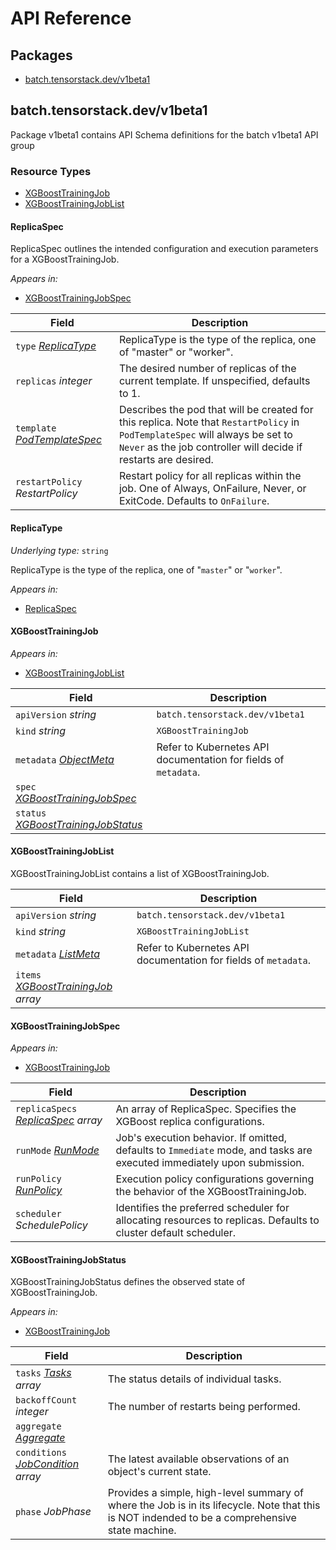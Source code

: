 # API Reference

## Packages
- [batch.tensorstack.dev/v1beta1](#batchtensorstackdevv1beta1)


## batch.tensorstack.dev/v1beta1

Package v1beta1 contains API Schema definitions for the batch v1beta1 API group

### Resource Types
- [XGBoostTrainingJob](#xgboosttrainingjob)
- [XGBoostTrainingJobList](#xgboosttrainingjoblist)



#### ReplicaSpec



ReplicaSpec outlines the intended configuration and execution parameters for a XGBoostTrainingJob.

_Appears in:_
- [XGBoostTrainingJobSpec](#xgboosttrainingjobspec)

| Field | Description |
| --- | --- |
| `type` _[ReplicaType](#replicatype)_ | ReplicaType is the type of the replica, one of "master" or "worker". |
| `replicas` _integer_ | The desired number of replicas of the current template. If unspecified, defaults to 1. |
| `template` _<a target="_blank" rel="noopener noreferrer" href="https://kubernetes.io/docs/reference/generated/kubernetes-api/v1.24/#podtemplatespec-v1-core">PodTemplateSpec</a>_ | Describes the pod that will be created for this replica. Note that `RestartPolicy` in `PodTemplateSpec` will always be set to `Never` as the job controller will decide if restarts are desired. |
| `restartPolicy` _RestartPolicy_ | Restart policy for all replicas within the job. One of Always, OnFailure, Never, or ExitCode. Defaults to `OnFailure`. |


#### ReplicaType

_Underlying type:_ `string`

ReplicaType is the type of the replica, one of "`master`" or "`worker`".

_Appears in:_
- [ReplicaSpec](#replicaspec)



#### XGBoostTrainingJob





_Appears in:_
- [XGBoostTrainingJobList](#xgboosttrainingjoblist)

| Field | Description |
| --- | --- |
| `apiVersion` _string_ | `batch.tensorstack.dev/v1beta1`
| `kind` _string_ | `XGBoostTrainingJob`
| `metadata` _<a target="_blank" rel="noopener noreferrer" href="https://kubernetes.io/docs/reference/generated/kubernetes-api/v1.24/#objectmeta-v1-meta">ObjectMeta</a>_ | Refer to Kubernetes API documentation for fields of `metadata`. |
| `spec` _[XGBoostTrainingJobSpec](#xgboosttrainingjobspec)_ |  |
| `status` _[XGBoostTrainingJobStatus](#xgboosttrainingjobstatus)_ |  |


#### XGBoostTrainingJobList



XGBoostTrainingJobList contains a list of XGBoostTrainingJob.



| Field | Description |
| --- | --- |
| `apiVersion` _string_ | `batch.tensorstack.dev/v1beta1`
| `kind` _string_ | `XGBoostTrainingJobList`
| `metadata` _<a target="_blank" rel="noopener noreferrer" href="https://kubernetes.io/docs/reference/generated/kubernetes-api/v1.24/#listmeta-v1-meta">ListMeta</a>_ | Refer to Kubernetes API documentation for fields of `metadata`. |
| `items` _[XGBoostTrainingJob](#xgboosttrainingjob) array_ |  |


#### XGBoostTrainingJobSpec





_Appears in:_
- [XGBoostTrainingJob](#xgboosttrainingjob)

| Field | Description |
| --- | --- |
| `replicaSpecs` _[ReplicaSpec](#replicaspec) array_ | An array of ReplicaSpec. Specifies the XGBoost replica configurations. |
| `runMode` _[RunMode](#runmode)_ | Job's execution behavior. If omitted, defaults to `Immediate` mode, and tasks are executed immediately upon submission. |
| `runPolicy` _[RunPolicy](#runpolicy)_ | Execution policy configurations governing the behavior of the XGBoostTrainingJob. |
| `scheduler` _SchedulePolicy_ | Identifies the preferred scheduler for allocating resources to replicas. Defaults to cluster default scheduler. |


#### XGBoostTrainingJobStatus



XGBoostTrainingJobStatus defines the observed state of XGBoostTrainingJob.

_Appears in:_
- [XGBoostTrainingJob](#xgboosttrainingjob)

| Field | Description |
| --- | --- |
| `tasks` _[Tasks](#tasks) array_ | The status details of individual tasks. |
| `backoffCount` _integer_ | The number of restarts being performed. |
| `aggregate` _[Aggregate](#aggregate)_ |  |
| `conditions` _[JobCondition](#jobcondition) array_ | The latest available observations of an object's current state. |
| `phase` _JobPhase_ | Provides a simple, high-level summary of where the Job is in its lifecycle. Note that this is NOT indended to be a comprehensive state machine. |


